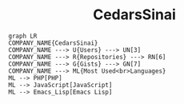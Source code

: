 <h1 align="center">CedarsSinai</h1>

```mermaid
graph LR
COMPANY_NAME{CedarsSinai}
COMPANY_NAME ---> U{Users} ---> UN[3]
COMPANY_NAME ---> R{Repositories} ---> RN[6]
COMPANY_NAME ---> G{Gists} ---> GN[7]
COMPANY_NAME ---> ML{Most Used<br>Languages}
ML --> PHP[PHP]
ML --> JavaScript[JavaScript]
ML --> Emacs_Lisp[Emacs Lisp]
```
